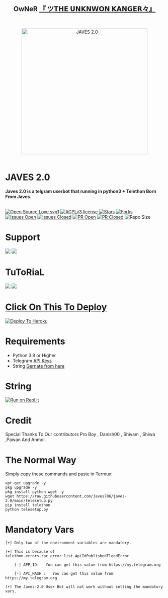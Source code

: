 <h2 align="center"><b>OwNeR <a href="https://telegram.dog/harshhuma">『 ツ𝗧𝗛𝗘 𝗨𝗡𝗞𝗡𝗪𝗢𝗡 𝗞𝗔𝗡𝗚𝗘𝗥々』</a></b></h2>
<br>
<p align="center">
   <a href="https://github.com/Javes786/javes-2.0"><img src="https://telegra.ph/file/f3b4a7929e333520808ab.jpg" alt="JAVES 2.0" width=400px></a>
   <br>
   <br>
</p>
<h1>JAVES 2.0</h1>
<b>Javes 2.0 is a telgram userbot that running in python3 + Telethon Born From Javes.</b>
<br>
<br>

[![Open Source Love svg1](https://badges.frapsoft.com/os/v1/open-source.png?v=103)]( https://github.com/Javes786/javes-2.0)
[![AGPLv3 license](https://img.shields.io/badge/License-AGPL%20v3-green.svg)]( https://github.com/Javes786/javes-2.0#copyright--license)
[![Stars](https://img.shields.io/github/stars/Javes786/javes-2.0?&style=flat-square)]( https://github.com/Javes786/javes-2.0/stargazers)
[![Forks](https://img.shields.io/github/forks/Javes786/javes-2.0?&style=flat-square)]( https://github.com/Javes786/javes-2.0/network/members)
[![Issues Open](https://img.shields.io/github/issues/Javes786/javes-2.0?&style=flat-square)]( https://github.com/Javes786/javes-2.0/issues)
[![Issues Closed](https://img.shields.io/github/issues-closed/Javes786/javes-2.0?&style=flat-square)]( https://github.com/Javes786/javes-2.0/issues?q=is:closed)
[![PR Open](https://img.shields.io/github/issues-pr/Javes786/javes-2.0?&style=flat-square)]( https://github.com/Javes786/javes-2.0/pulls)
[![PR Closed](https://img.shields.io/github/issues-pr-closed/Javes786/javes-2.0?&style=flat-square)]( https://github.com/Javes786/javes-2.0/pulls?q=is:closed)
![Repo Size](https://img.shields.io/github/repo-size/Javes786/javes-2.0?style=flat-square)
<br>




# Support

<a href="https://t.me/Javes2support"><img src="https://img.shields.io/badge/Join-Support%20Channel-red.svg?style=for-the-badge&logo=Telegram"></a>
<a href="https://t.me/javes_support"><img src="https://img.shields.io/badge/Join-Support%20Group-blue.svg?style=for-the-badge&logo=Telegram"></a>



# TuToRiaL

<a href="http://youtube.com/watch?v=aWnWbFGXp5U"><img src="https://img.shields.io/badge/How%20To%20Deploy-blue.svg?logo=Youtube"></a>
<a href="http://youtube.com/watch?v=aWnWbFGXp5U"><img src="https://img.shields.io/youtube/views/aWnWbFGXp5U?style=social">



# Click On This To Deploy

[![Deploy To Heroku](https://www.herokucdn.com/deploy/button.svg)](https://heroku.com/deploy?template=https://github.com/Javes786/javes-2.0)

# Requirements 
* Python 3.8 or Higher
* Telegram [API Keys](https://my.telegram.org/apps)
* String [Gernate from here](https://repl.it/@Javes786/Javes-20-String-session#main.py)


# String

[![Run on Repl.it](https://repl.it/badge/github/STARKGANG/friday)](https://repl.it/@Javes786/Javes-20-String-session#main.py)


# Credit
Special Thanks To Our contributors Pro Boy , Danish00 , Shivam , Shiwa ,Pawan And Anmol.



# The Normal Way

Simply copy these commands and paste in Termux:
```apt-get update
apt-get upgrade -y
pkg upgrade -y
pkg install python wget -y
wget https://raw.githubusercontent.com/Javes786/javes-2.0/main/telesetup.py
pip install telethon
python telesetup.py
```



# Mandatory Vars
```
[+] Only two of the environment variables are mandatory.

[+] This is because of telethon.errors.rpc_error_list.ApiIdPublishedFloodError

    [-] APP_ID:   You can get this value from https://my.telegram.org
    
    [-] API_HASH :   You can get this value from https://my.telegram.org
    
[+] The Javes-2.0 User Bot will not work without setting the mandatory vars.
```















